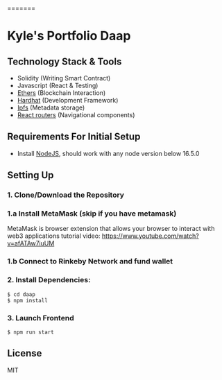 =======
# Kyle's Portfolio Daap

## Technology Stack & Tools

- Solidity (Writing Smart Contract)
- Javascript (React & Testing)
- [Ethers](https://docs.ethers.io/v5/) (Blockchain Interaction)
- [Hardhat](https://hardhat.org/) (Development Framework)
- [Ipfs](https://ipfs.io/) (Metadata storage)
- [React routers](https://v5.reactrouter.com/) (Navigational components)

## Requirements For Initial Setup
- Install [NodeJS](https://nodejs.org/en/), should work with any node version below 16.5.0

## Setting Up
### 1. Clone/Download the Repository

### 1.a Install MetaMask (skip if you have metamask)
MetaMask is browser extension that allows your browser to interact with web3 applications
tutorial video: https://www.youtube.com/watch?v=afATAw7iuUM

### 1.b Connect to Rinkeby Network and fund wallet


### 2. Install Dependencies:
```
$ cd daap
$ npm install
```

### 3. Launch Frontend
`$ npm run start`

License
----
MIT

